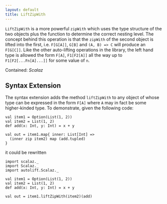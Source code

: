 ```yaml
---
layout: default
title: LiftZipWith
---
```


`LiftZipWith` is a more powerful `zipWith` which uses the type structure of the two objects plus the function to determine the correct nesting level. The concept behind this operation is that the `zipWith` of the second object is lifted into the first, i.e. `F[G[A]]`, `G[B]` and `(A, B) => C` will produce an `F[G[C]]`. Like the other auto-lifting operations in the library, the left hand type is allowed the form `F[A]`, `F1[F2[A]]` all the way up to `F1[F2[...Fn[A]...]]` for some value of `n`.

Contained: *Scalaz*

## Syntax Extension

The syntax extension adds the method `liftZipWith` to any object of whose type can be expressed in the form `F[A]` where `A` may in fact be some higher-kinded type. To demonstrate, given the following code:

```tut
val item1 = Option(List(1, 2))
val item2 = List(1, 2)
def add(x: Int, y: Int) = x + y

val out = item1.map{ inner: List[Int] =>
  (inner zip item2) map (add.tupled)
}
```

it could be rewritten

```tut
import scalaz._
import Scalaz._
import autolift.Scalaz._

val item1 = Option(List(1, 2))
val item2 = List(1, 2)
def add(x: Int, y: Int) = x + y

val out = item1.liftZipWith(item2)(add)
```